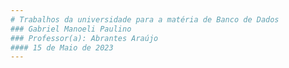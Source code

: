 ```yaml
---
# Trabalhos da universidade para a matéria de Banco de Dados
### Gabriel Manoeli Paulino                                      
### Professor(a): Abrantes Araújo
#### 15 de Maio de 2023
---
```

